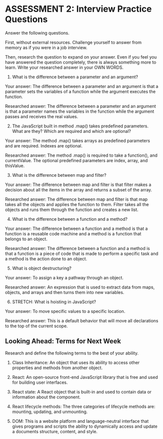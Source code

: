 # ASSESSMENT 2: Interview Practice Questions

Answer the following questions.

First, without external resources. Challenge yourself to answer from memory as if you were in a job interview.

Then, research the question to expand on your answer. Even if you feel you have answered the question completely, there is always something more to learn. Write your researched answer in your OWN WORDS.

1. What is the difference between a parameter and an argument?

  Your answer: The difference between a parameter and an argument is that a parameter sets the variables of a function while the argument executes the function.

  Researched answer: The difference between a parameter and an argument is that a parameter names the variables in the function while the argument passes and receives the real values.



2. The JavaScript built in method .map() takes predefined parameters. What are they? Which are required and which are optional?

  Your answer: The method .map() takes arrays as predefined parameters and are required. Indexes are optional.

  Researched answer: The method .map() is required to take a function(), and currentValue. The optional predefined parameters are index, array, and thisValue.



3. What is the difference between map and filter?

  Your answer: The difference between map and filter is that filter makes a decision about all the items in the array and returns a subset of the array.

  Researched answer: The difference between map and filter is that map takes all the objects and applies the function to them. Filter takes all the objects and runs them through the function and creates a new list.



4. What is the difference between a function and a method?

  Your answer: The difference between a function and a method is that a function is a reusable code machine and a method is a function that belongs to an object.

  Researched answer: The difference between a function and a method is that a function is a piece of code that is made to perform a specific task and a method is the action done to an object.



5. What is object destructuring?

  Your answer: To assign a key a pathway through an object.

  Researched answer: An expression that is used to extract data from maps, objects, and arrays and then turns them into new variables.



6. STRETCH: What is hoisting in JavaScript?

  Your answer: To move specific values to a specific location.

  Researched answer: This is a default behavior that will move all declarations to the top of the current scope.



## Looking Ahead: Terms for Next Week

Research and define the following terms to the best of your ability.

1. Class Inheritance: An object that uses its ability to access other properties and methods from another object.

2. React: An open-source front-end JavaScript library that is free and used for building user interfaces.  

3. React state: A React object that is built-in and used to contain data or information about the component.

4. React lifecycle methods: The three categories of lifecycle methods are: mounting, updating, and unmounting.

5. DOM: This is a website platform and language-neutral interface that gives programs and scripts the ability to dynamically access and update a documents structure, content, and style.
